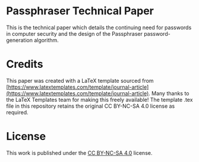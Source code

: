 # Passphraser Technical Paper
This is the technical paper which details the continuing need for passwords in computer security and the design of the Passphraser password-generation algorithm.

# Credits
This paper was created with a LaTeX template sourced from [https://www.latextemplates.com/template/journal-article](https://www.latextemplates.com/template/journal-article). Many thanks to the LaTeX Templates team for making this freely available! The template .tex file in this repository retains the original CC BY-NC-SA 4.0 license as required.

# License
This work is published under the [CC BY-NC-SA 4.0](https://creativecommons.org/licenses/by-nc-sa/4.0/) license.
